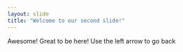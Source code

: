 ```yaml
---
layout: slide
title: "Welcome to our second slide!"
---
```

Awesome! Great to be here!
Use the left arrow to go back

